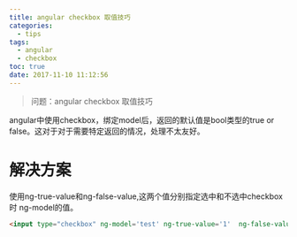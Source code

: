 ```yaml
---
title: angular checkbox 取值技巧
categories:
  - tips
tags:
  - angular
  - checkbox
toc: true
date: 2017-11-10 11:12:56
---
```

> 问题：angular checkbox 取值技巧

angular中使用checkbox，绑定model后，返回的默认值是bool类型的true or false。这对于对于需要特定返回的情况，处理不太友好。

<!-- more -->

# 解决方案
使用ng-true-value和ng-false-value,这两个值分别指定选中和不选中checkbox时 ng-model的值。
```html
<input type="checkbox" ng-model='test' ng-true-value='1'  ng-false-value="0" name="type" >
```
